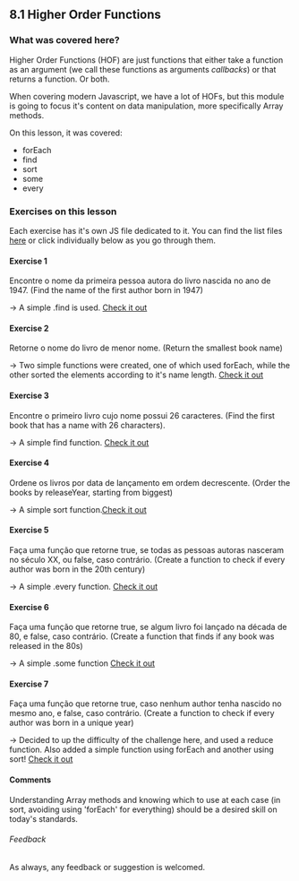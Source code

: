 ## 8.1 Higher Order Functions

### What was covered here?

Higher Order Functions (HOF) are just functions that either take a function as an argument (we call these functions as arguments *callbacks*) or that returns a function. Or both.

When covering modern Javascript, we have a lot of HOFs, but this module is going to focus it's content on data manipulation, more specifically Array methods.

On this lesson, it was covered:

* forEach
* find
* sort
* some
* every

### Exercises on this lesson

Each exercise has it's own JS file dedicated to it. You can find the list files [here](./exercises) or click individually below as you go through them.

#### Exercise 1

Encontre o nome da primeira pessoa autora do livro nascida no ano de 1947.
(Find the name of the first author born in 1947)

-> A simple .find is used. [Check it out](./exercises/exercise1.js)

#### Exercise 2

Retorne o nome do livro de menor nome.
(Return the smallest book name)

-> Two simple functions were created, one of which used forEach, while the other sorted the elements according to it's name length. [Check it out](./exercises/exercise2.js)

#### Exercise 3

Encontre o primeiro livro cujo nome possui 26 caracteres.
(Find the first book that has a name with 26 characters).

-> A simple find function. [Check it out](./exercises/exercise3.js)

#### Exercise 4

Ordene os livros por data de lançamento em ordem decrescente.
(Order the books by releaseYear, starting from biggest)

-> A simple sort function.[Check it out](./exercises/exercise4.js)

#### Exercise 5

Faça uma função que retorne true, se todas as pessoas autoras nasceram no século XX, ou false, caso contrário.
(Create a function to check if every author was born in the 20th century)

-> A simple .every function. [Check it out](./exercises/exercise5.js)

#### Exercise 6

Faça uma função que retorne true, se algum livro foi lançado na década de 80, e false, caso contrário.
(Create a function that finds if any book was released in the 80s)

-> A simple .some function [Check it out](./exercises/exercise6.js)

#### Exercise 7

Faça uma função que retorne true, caso nenhum author tenha nascido no mesmo ano, e false, caso contrário.
(Create a function to check if every author was born in a unique year)

-> Decided to up the difficulty of the challenge here, and used a reduce function. Also added a simple function using forEach and another using sort! [Check it out](./exercises/exercise7.js)

#### Comments

Understanding Array methods and knowing which to use at each case (in sort, avoiding using 'forEach' for everything) should be a desired skill on today's standards.

###### Feedback

As always, any feedback or suggestion is welcomed.